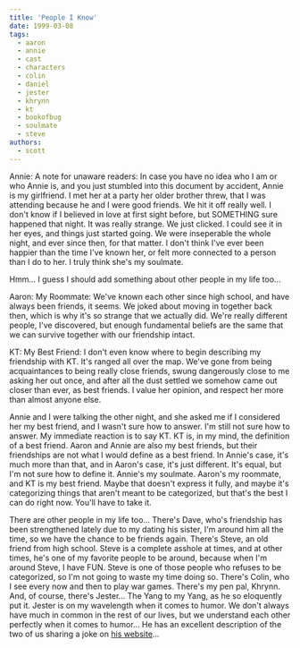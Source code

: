 ```yaml
---
title: 'People I Know'
date: 1999-03-08
tags:
  - aaron
  - annie
  - cast
  - characters
  - colin
  - daniel
  - jester
  - khrynn
  - kt
  - bookofbug
  - soulmate
  - steve
authors:
  - scott
---
```


Annie: A note for unaware readers: In case you have no idea who I am or who Annie is, and you just stumbled into this document by accident, Annie is my girlfriend. I met her at a party her older brother threw, that I was attending because he and I were good friends. We hit it off really well. I don't know if I believed in love at first sight before, but SOMETHING sure happened that night. It was really strange. We just clicked. I could see it in her eyes, and things just started going. We were inseperable the whole night, and ever since then, for that matter. I don't think I've ever been happier than the time I've known her, or felt more connected to a person than I do to her. I truly think she's my soulmate.

Hmm... I guess I should add something about other people in my life too...

Aaron: My Roommate: We've known each other since high school, and have always been friends, it seems. We joked about moving in together back then, which is why it's so strange that we actually did. We're really different people, I've discovered, but enough fundamental beliefs are the same that we can survive together with our friendship intact.

KT: My Best Friend: I don't even know where to begin describing my friendship with KT. It's ranged all over the map. We've gone from being acquaintances to being really close friends, swung dangerously close to me asking her out once, and after all the dust settled we somehow came out closer than ever, as best friends. I value her opinion, and respect her more than almost anyone else.

Annie and I were talking the other night, and she asked me if I considered her my best friend, and I wasn't sure how to answer. I'm still not sure how to answer. My immediate reaction is to say KT. KT is, in my mind, the definition of a best friend. Aaron and Annie are also my best friends, but their friendships are not what I would define as a best friend. In Annie's case, it's much more than that, and in Aaron's case, it's just different. It's equal, but I'm not sure how to define it. Annie's my soulmate. Aaron's my roommate, and KT is my best friend. Maybe that doesn't express it fully, and maybe it's categorizing things that aren't meant to be categorized, but that's the best I can do right now. You'll have to take it.

There are other people in my life too... There's Dave, who's friendship has been strengthened lately due to my dating his sister, I'm around him all the time, so we have the chance to be friends again. There's Steve, an old friend from high school. Steve is a complete asshole at times, and at other times, he's one of my favorite people to be around, because when I'm around Steve, I have FUN. Steve is one of those people who refuses to be categorized, so I'm not going to waste my time doing so. There's Colin, who I see every now and then to play war games. There's my pen pal, Khrynn. And, of course, there's Jester... The Yang to my Yang, as he so eloquently put it. Jester is on my wavelength when it comes to humor. We don't always have much in common in the rest of our lives, but we understand each other perfectly when it comes to humor... He has an excellent description of the two of us sharing a joke on [his website](http://www.princeton.edu/~achtermn/quill/122798.html)...
